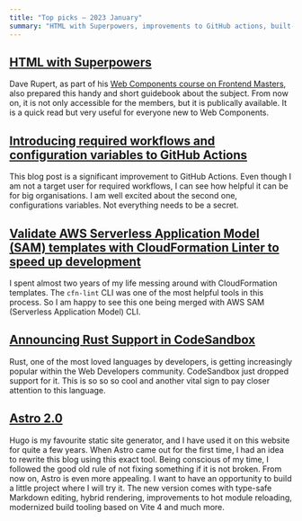 ```yaml
---
title: "Top picks — 2023 January"
summary: "HTML with Superpowers, improvements to GitHub actions, built-in CloudFormation validation in AWS SAM, CodeSandbox with Rust support, Astro 2.0 and more…"
---
```


## [HTML with Superpowers](https://htmlwithsuperpowers.netlify.app)

Dave Rupert, as part of his [Web Components course on Frontend Masters](https://frontendmasters.com/courses/web-components/), also prepared this handy and short guidebook about the subject. From now on, it is not only accessible for the members, but it is publically available. It is a quick read but very useful for everyone new to Web Components.

## [Introducing required workflows and configuration variables to GitHub Actions](https://github.blog/2023-01-10-introducing-required-workflows-and-configuration-variables-to-github-actions/)

This blog post is a significant improvement to GitHub Actions. Even though I am not a target user for required workflows, I can see how helpful it can be for big organisations. I am well excited about the second one, configurations variables. Not everything needs to be a secret.

## [Validate AWS Serverless Application Model (SAM) templates with CloudFormation Linter to speed up development](https://aws.amazon.com/about-aws/whats-new/2023/01/validate-aws-serverless-application-model-templates-cloudformation-linter/)

I spent almost two years of my life messing around with CloudFormation templates. The `cfn-lint` CLI was one of the most helpful tools in this process. So I am happy to see this one being merged with AWS SAM (Serverless Application Model) CLI.

## [Announcing Rust Support in CodeSandbox](https://codesandbox.io/blog/announcing-rust-support-in-codesandbox)

Rust, one of the most loved languages by developers, is getting increasingly popular within the Web Developers community. CodeSandbox just dropped support for it. This is so so so cool and another vital sign to pay closer attention to this language.

## [Astro 2.0](https://astro.build/blog/astro-2/)

Hugo is my favourite static site generator, and I have used it on this website for quite a few years. When Astro came out for the first time, I had an idea to rewrite this blog using this exact tool. Being conscious of my time, I followed the good old rule of not fixing something if it is not broken. From now on, Astro is even more appealing. I want to have an opportunity to build a little project where I will try it. The new version comes with type-safe Markdown editing, hybrid rendering, improvements to hot module reloading, modernized build tooling based on Vite 4 and much more.
